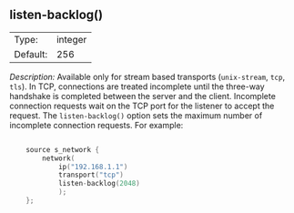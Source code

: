 ---
---
<!-- DISCLAIMER: This file is based on the syslog-ng Open Source Edition documentation https://github.com/balabit/syslog-ng-ose-guides/commit/2f4a52ee61d1ea9ad27cb4f3168b95408fddfdf2 and is used under the terms of The syslog-ng Open Source Edition Documentation License. The file has been modified by Axoflow. -->

## listen-backlog()

|          |         |
| -------- | ------- |
| Type:    | integer |
| Default: | 256     |

*Description:* Available only for stream based transports (`unix-stream`, `tcp`, `tls`). In TCP, connections are treated incomplete until the three-way handshake is completed between the server and the client. Incomplete connection requests wait on the TCP port for the listener to accept the request. The `listen-backlog()` option sets the maximum number of incomplete connection requests. For example:

```c

    source s_network {
        network(
            ip("192.168.1.1")
            transport("tcp")
            listen-backlog(2048)
            );
    };

```

